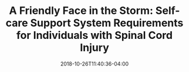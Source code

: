 ---
name: "Friendly Face in the Storm"
title: "A Friendly Face in the Storm: Self-care Support System Requirements for Individuals with Spinal Cord Injury"
project: null
event: "CHI'17 Workshop on Interactive Systems in Healthcare (WISH)"
authors: 
- name: "Shamekhi, A."
- name: "Trinh, H."
- name: "Bickmore, T."
- name: "Ellis, T."
- name: "Houlihan, B."
- name: "Latham, N."
year: 2017
resources: 
 - name: "WISH17-SCI"
   src: "WISH17-SCI.pdf"
external_url: null
date: 2018-10-26T11:40:36-04:00
draft: false
---